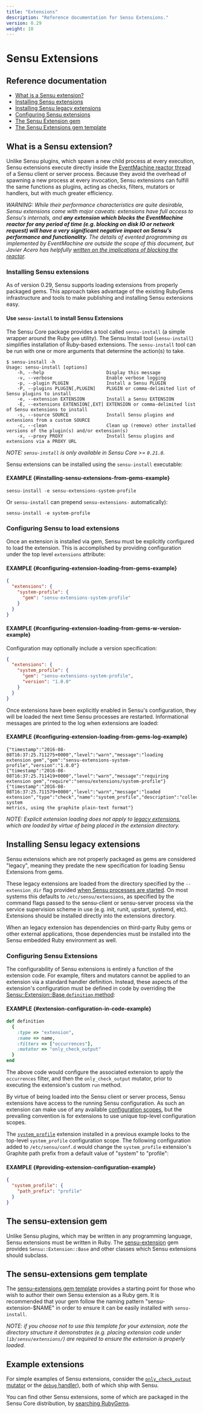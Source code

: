 ```yaml
---
title: "Extensions"
description: "Reference documentation for Sensu Extensions."
version: 0.29
weight: 10
---
```


# Sensu Extensions

## Reference documentation

- [What is a Sensu extension?](#what-is-a-sensu-extension)
- [Installing Sensu extensions](#installing-sensu-extensions)
- [Installing Sensu legacy extensions](#installing-sensu-legacy-extensions)
- [Configuring Sensu extensions](#configuring-sensu-extensions)
- [The Sensu Extension gem](#the-sensu-extension-gem)
- [The Sensu Extensions gem template](#the-sensu-extensions-gem-template)

## What is a Sensu extension?

Unlike Sensu plugins, which spawn a new child process at every execution, Sensu
extensions execute directly inside the [EventMachine reactor thread][1] of a
Sensu client or server process. Because they avoid the overhead of spawning a
new process at every invocation, Sensu extensions can fulfill the same functions
as plugins, acting as checks, filters, mutators or handlers, but with much
greater efficiency.

_WARNING: While their performance characteristics are quite desirable, Sensu
extensions come with major caveats: extensions have full access to Sensu's
internals, and **any extension which blocks the EventMachine reactor for any
period of time (e.g. blocking on disk IO or network request) will have a very
significant negative impact on Sensu's performance and functionality.** The
details of evented programming as implemented by EventMachine are outside the
scope of this document, but Javier Acero has helpfully [written on the
implications of blocking the reactor][2]._

### Installing Sensu extensions

As of version 0.29, Sensu supports loading extensions from properly packaged
gems. This approach takes advantage of the existing RubyGems infrastructure and
tools to make publishing and installing Sensu extensions easy.

#### Use `sensu-install` to install Sensu Extensions

The Sensu Core package provides a tool called `sensu-install` (a simple wrapper
around the Ruby `gem` utility). The Sensu Install tool (`sensu-install`)
simplifies installation of Ruby-based extensions. The `sensu-install` tool can be
run with one or more arguments that determine the action(s) to take.

~~~ shell
$ sensu-install -h
Usage: sensu-install [options]
    -h, --help                       Display this message
    -v, --verbose                    Enable verbose logging
    -p, --plugin PLUGIN              Install a Sensu PLUGIN
    -P, --plugins PLUGIN[,PLUGIN]    PLUGIN or comma-delimited list of Sensu plugins to install
    -e, --extension EXTENSION        Install a Sensu EXTENSION
    -E, --extensions EXTENSION[,EXT] EXTENSION or comma-delimited list of Sensu extensions to install
    -s, --source SOURCE              Install Sensu plugins and extensions from a custom SOURCE
    -c, --clean                      Clean up (remove) other installed versions of the plugin(s) and/or extension(s)
    -x, --proxy PROXY                Install Sensu plugins and extensions via a PROXY URL
~~~

_NOTE: `sensu-install` is only available in Sensu Core >= `0.21.0`._

Sensu extensions can be installed using the `sensu-install` executable:

#### EXAMPLE {#installing-sensu-extensions-from-gems-example}

~~~ shell
sensu-install -e sensu-extensions-system-profile
~~~

Or `sensu-install` can prepend `sensu-extensions-` automatically):

~~~ shell
sensu-install -e system-profile
~~~

### Configuring Sensu to load extensions

Once an extension is installed via gem, Sensu must be explicitly configured to
load the extension. This is accomplished by providing
configuration under the top level `extensions` attribute:

#### EXAMPLE {#configuring-extension-loading-from-gems-example}

~~~ json
{
  "extensions": {
    "system-profile": {
      "gem": "sensu-extensions-system-profile"
    }
  }
}
~~~

#### EXAMPLE {#configuring-extension-loading-from-gems-w-version-example}

Configuration may optionally include a version specification:

~~~ json
{
  "extensions": {
    "system_profile": {
      "gem": "sensu-extensions-system-profile",
      "version": "1.0.0"
    }
  }
}
~~~

Once extensions have been explicitly enabled in Sensu's configuration, they will
be loaded the next time Sensu processes are restarted. Informational messages
are printed to the log when extensions are loaded:

#### EXAMPLE {#configuring-extension-loading-from-gems-log-example}

~~~
{"timestamp":"2016-08-08T16:37:25.711275+0000","level":"warn","message":"loading
extension gem","gem":"sensu-extensions-system-profile","version":"1.0.0"}
{"timestamp":"2016-08-08T16:37:25.711419+0000","level":"warn","message":"requiring
extension gem","require":"sensu/extensions/system-profile"}
{"timestamp":"2016-08-08T16:37:25.711579+0000","level":"warn","message":"loaded
extension","type":"check","name":"system_profile","description":"collects system
metrics, using the graphite plain-text format"}
~~~


_NOTE: Explicit extension loading does not apply to [legacy
extensions](#installing-sensu-legacy-extensions), which are loaded by virtue of
being placed in the extension directory._

## Installing Sensu legacy extensions

Sensu extensions which are not properly packaged as gems are considered
"legacy", meaning they predate the new specification for loading Sensu
Extensions from gems.

These legacy extensions are loaded from the directory specified by the
`--extension_dir` flag provided [when Sensu processes are started][8].  On most
systems this defaults to `/etc/sensu/extensions`, as specified by the command
flags passed to the sensu-client or sensu-server process via the service
supervision scheme in use (e.g. init, runit, upstart, systemd, etc).
Extensions should be installed directly into the extensions directory.

When an legacy extension has dependencies on third-party Ruby gems or other external
applications, those dependencies must be installed into the Sensu embedded Ruby
environment as well.

### Configuring Sensu Extensions

The configurability of Sensu extensions is entirely a function of the extension code.
For example, filters and mutators cannot be applied to an extension via a standard
handler definition. Instead, these aspects of the extension's configuration must be
defined in code by overriding the [Sensu::Extension::Base `definition` method][10]:

#### EXAMPLE {#extension-configuration-in-code-example}

~~~ ruby
def definition
  {
    :type => "extension",
    :name => name,
    :filters => ["occurrences"],
    :mutator => "only_check_output"
  }
end
~~~

The above code would configure the associated extension to apply the
`occurrences` filter, and then the `only_check_output` mutator, prior to
executing the extension's custom `run` method.

By virtue of being loaded into the Sensu client or server process, Sensu
extensions have access to the running Sensu configuration. As such an extension
can make use of any available [configuration scopes][9], but the prevailing
convention is for extensions to use unique top-level configuration scopes.

The [`system_profile`][4] extension installed in a previous example looks to the
top-level `system_profile` configuration scope. The following configuration
added to `/etc/sensu/conf.d` would change the `system_profile` extension's
Graphite path prefix from a default value of "system" to "profile":

#### EXAMPLE {#providing-extension-configuration-example}

~~~ json
{
  "system_profile": {
    "path_prefix": "profile"
  }
}
~~~

## The sensu-extension gem

Unlike Sensu plugins, which may be written in any programming language, Sensu
extensions must be written in Ruby. The [sensu-extension][5] gem provides
`Sensu::Extension::Base` and other classes which Sensu extensions should
subclass.

## The sensu-extensions gem template

The [sensu-extensions gem template][12] provides a starting point for those who wish
to author their own Sensu extension as a Ruby gem. It is recommended that your
gem follow the naming pattern "sensu-extension-$NAME" in order to ensure it can
be easily installed with `sensu-install`.

_NOTE: if you choose not to use this template for your extension, note the
directory structure it demonstrates  (e.g. placing extension code under
`lib/sensu/extensions/`) are required to ensure the extension is properly loaded._

## Example extensions

For simple examples of Sensu extensions, consider the [`only_check_output`
mutator][6] or the [`debug` handler][7]), both of which ship with Sensu.

You can find other Sensu extensions, some of which are packaged in the Sensu
Core distribution, by [searching RubyGems][11].

[1]: https://github.com/eventmachine/eventmachine/wiki/General-Introduction
[2]: http://javieracero.com/blog/starting-with-eventmachine-iv
[4]: https://rubygems.org/gems/sensu-extensions-system-profile
[5]: https://github.com/sensu/sensu-extension
[6]: https://github.com/sensu-extensions/sensu-extensions-only-check-output/blob/master/lib/sensu/extensions/only-check-output.rb
[7]: https://github.com/sensu-extensions/sensu-extensions-debug/blob/master/lib/sensu/extensions/debug.rb
[8]: configuration.html#sensu-service-init-configuration
[9]: configuration.html#configuration-scopes
[10]: https://github.com/sensu/sensu-extension/blob/v1.5.0/lib/sensu/extension.rb#L42-L50
[11]: https://rubygems.org/search?utf8=%E2%9C%93&query=sensu-extensions-
[12]: https://github.com/sensu-extensions/template
